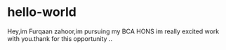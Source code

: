# hello-world
Hey,im Furqaan zahoor,im pursuing my BCA HONS im really excited work with you.thank for this opportunity ..
